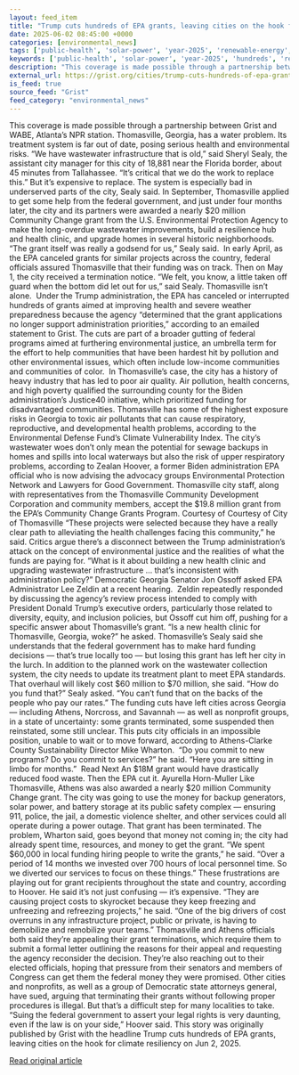 ```yaml
---
layout: feed_item
title: "Trump cuts hundreds of EPA grants, leaving cities on the hook for climate resiliency"
date: 2025-06-02 08:45:00 +0000
categories: [environmental_news]
tags: ['public-health', 'solar-power', 'year-2025', 'renewable-energy', 'climate-health']
keywords: ['public-health', 'solar-power', 'year-2025', 'hundreds', 'renewable-energy', 'cuts', 'trump', 'climate-health']
description: "This coverage is made possible through a partnership between Grist and WABE, Atlanta’s NPR station"
external_url: https://grist.org/cities/trump-cuts-hundreds-of-epa-grants-leaving-cities-on-the-hook-for-climate-resiliency/
is_feed: true
source_feed: "Grist"
feed_category: "environmental_news"
---
```


This coverage is made possible through a partnership between Grist and WABE, Atlanta’s NPR station. Thomasville, Georgia, has a water problem. Its treatment system is far out of date, posing serious health and environmental risks. “We have wastewater infrastructure that is old,” said Sheryl Sealy, the assistant city manager for this city of 18,881 near the Florida border, about 45 minutes from Tallahassee. “It’s critical that we do the work to replace this.” But it’s expensive to replace. The system is especially bad in underserved parts of the city, Sealy said. In September, Thomasville applied to get some help from the federal government, and just under four months later, the city and its partners were awarded a nearly $20 million Community Change grant from the U.S. Environmental Protection Agency to make the long-overdue wastewater improvements, build a resilience hub and health clinic, and upgrade homes in several historic neighborhoods. “The grant itself was really a godsend for us,” Sealy said.&nbsp; In early April, as the EPA canceled grants for similar projects across the country, federal officials assured Thomasville that their funding was on track. Then on May 1, the city received a termination notice. “We felt, you know, a little taken off guard when the bottom did let out for us,” said Sealy. Thomasville isn’t alone.&nbsp; Under the Trump administration, the EPA has canceled or interrupted hundreds of grants aimed at improving health and severe weather preparedness because the agency “determined that the grant applications no longer support administration priorities,” according to an emailed statement to Grist. The cuts are part of a broader gutting of federal programs aimed at furthering environmental justice, an umbrella term for the effort to help communities that have been hardest hit by pollution and other environmental issues, which often include low-income communities and communities of color.&nbsp; In Thomasville’s case, the city has a history of heavy industry that has led to poor air quality. Air pollution, health concerns, and high poverty qualified the surrounding county for the Biden administration’s Justice40 initiative, which prioritized funding for disadvantaged communities. Thomasville has some of the highest exposure risks in Georgia to toxic air pollutants that can cause respiratory, reproductive, and developmental health problems, according to the Environmental Defense Fund’s Climate Vulnerability Index. The city’s wastewater woes don’t only mean the potential for sewage backups in homes and spills into local waterways but also the risk of upper respiratory problems, according to Zealan Hoover, a former Biden administration EPA official who is now advising the advocacy groups Environmental Protection Network and Lawyers for Good Government. Thomasville city staff, along with representatives from the Thomasville Community Development Corporation and community members, accept the $19.8 million grant from the EPA’s Community Change Grants Program. Courtesy of Courtesy of City of Thomasville “These projects were selected because they have a really clear path to alleviating the health challenges facing this community,” he said. Critics argue there’s a disconnect between the Trump administration’s attack on the concept of environmental justice and the realities of what the funds are paying for. “What is it about building a new health clinic and upgrading wastewater infrastructure … that’s inconsistent with administration policy?” Democratic Georgia Senator Jon Ossoff asked EPA Administrator Lee Zeldin at a recent hearing.&nbsp; Zeldin repeatedly responded by discussing the agency’s review process intended to comply with President Donald Trump’s executive orders, particularly those related to diversity, equity, and inclusion policies, but Ossoff cut him off, pushing for a specific answer about Thomasville’s grant. “Is a new health clinic for Thomasville, Georgia, woke?” he asked. Thomasville’s Sealy said she understands that the federal government has to make hard funding decisions — that’s true locally too — but losing this grant has left her city in the lurch. In addition to the planned work on the wastewater collection system, the city needs to update its treatment plant to meet EPA standards. That overhaul will likely cost $60 million to $70 million, she said. “How do you fund that?” Sealy asked. “You can&#8217;t fund that on the backs of the people who pay our rates.” The funding cuts have left cities across Georgia — including Athens, Norcross, and Savannah — as well as nonprofit groups, in a state of uncertainty: some grants terminated, some suspended then reinstated, some still unclear. This puts city officials in an impossible position, unable to wait or to move forward, according to Athens-Clarke County Sustainability Director Mike Wharton.&nbsp; “Do you commit to new programs? Do you commit to services?” he said. “Here you are sitting in limbo for months.”&nbsp; Read Next An $18M grant would have drastically reduced food waste. Then the EPA cut it. Ayurella Horn-Muller Like Thomasville, Athens was also awarded a nearly $20 million Community Change grant. The city was going to use the money for backup generators, solar power, and battery storage at its public safety complex — ensuring 911, police, the jail, a domestic violence shelter, and other services could all operate during a power outage. That grant has been terminated. The problem, Wharton said, goes beyond that money not coming in; the city had already spent time, resources, and money to get the grant. “We spent $60,000 in local funding hiring people to write the grants,” he said. “Over a period of 14 months we invested over 700 hours of local personnel time. So we diverted our services to focus on these things.” These frustrations are playing out for grant recipients throughout the state and country, according to Hoover. He said it’s not just confusing — it’s expensive. “They are causing project costs to skyrocket because they keep freezing and unfreezing and refreezing projects,” he said. “One of the big drivers of cost overruns in any infrastructure project, public or private, is having to demobilize and remobilize your teams.” Thomasville and Athens officials both said they’re appealing their grant terminations, which require them to submit a formal letter outlining the reasons for their appeal and requesting the agency reconsider the decision. They’re also reaching out to their elected officials, hoping that pressure from their senators and members of Congress can get them the federal money they were promised. Other cities and nonprofits, as well as a group of Democratic state attorneys general, have sued, arguing that terminating their grants without following proper procedures is illegal. But that’s a difficult step for many localities to take. “Suing the federal government to assert your legal rights is very daunting, even if the law is on your side,” Hoover said. This story was originally published by Grist with the headline Trump cuts hundreds of EPA grants, leaving cities on the hook for climate resiliency on Jun 2, 2025.

[Read original article](https://grist.org/cities/trump-cuts-hundreds-of-epa-grants-leaving-cities-on-the-hook-for-climate-resiliency/)
